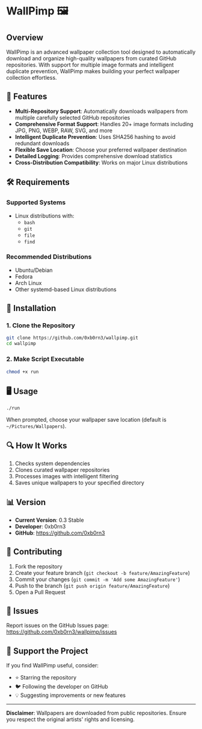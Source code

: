# WallPimp 🖼️

## Overview

WallPimp is an advanced wallpaper collection tool designed to automatically download and organize high-quality wallpapers from curated GitHub repositories. With support for multiple image formats and intelligent duplicate prevention, WallPimp makes building your perfect wallpaper collection effortless.


## 🌟 Features

- **Multi-Repository Support**: Automatically downloads wallpapers from multiple carefully selected GitHub repositories
- **Comprehensive Format Support**: Handles 20+ image formats including JPG, PNG, WEBP, RAW, SVG, and more
- **Intelligent Duplicate Prevention**: Uses SHA256 hashing to avoid redundant downloads
- **Flexible Save Location**: Choose your preferred wallpaper destination
- **Detailed Logging**: Provides comprehensive download statistics
- **Cross-Distribution Compatibility**: Works on major Linux distributions

## 🛠 Requirements

### Supported Systems
- Linux distributions with:
  - `bash`
  - `git`
  - `file`
  - `find`

### Recommended Distributions
- Ubuntu/Debian
- Fedora
- Arch Linux
- Other systemd-based Linux distributions

## 🚀 Installation

### 1. Clone the Repository
```bash
git clone https://github.com/0xb0rn3/wallpimp.git
cd wallpimp
```

### 2. Make Script Executable
```bash
chmod +x run
```

## 🖥️ Usage

```bash
./run
```

When prompted, choose your wallpaper save location (default is `~/Pictures/Wallpapers`).

## 🔍 How It Works

1. Checks system dependencies
2. Clones curated wallpaper repositories
3. Processes images with intelligent filtering
4. Saves unique wallpapers to your specified directory

## 📊 Version

- **Current Version**: 0.3 Stable
- **Developer**: 0xb0rn3
- **GitHub**: https://github.com/0xb0rn3

## 🤝 Contributing

1. Fork the repository
2. Create your feature branch (`git checkout -b feature/AmazingFeature`)
3. Commit your changes (`git commit -m 'Add some AmazingFeature'`)
4. Push to the branch (`git push origin feature/AmazingFeature`)
5. Open a Pull Request


## 🐛 Issues

Report issues on the GitHub Issues page: https://github.com/0xb0rn3/wallpimp/issues

## 💖 Support the Project

If you find WallPimp useful, consider:
- ⭐ Starring the repository
- 🐦 Following the developer on GitHub
- 💡 Suggesting improvements or new features

---

**Disclaimer**: Wallpapers are downloaded from public repositories. Ensure you respect the original artists' rights and licensing.
